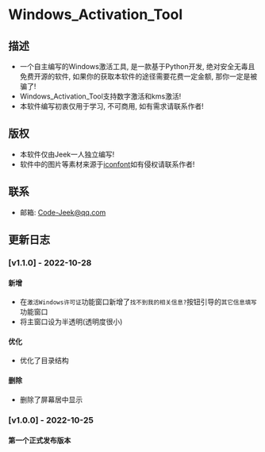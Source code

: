# Windows_Activation_Tool

## 描述

- 一个自主编写的Windows激活工具, 是一款基于Python开发, 绝对安全无毒且免费开源的软件, 如果你的获取本软件的途径需要花费一定金额, 那你一定是被骗了!
- Windows_Activation_Tool支持数字激活和kms激活!
- 本软件编写初衷仅用于学习, 不可商用, 如有需求请联系作者!

## 版权

- 本软件仅由Jeek一人独立编写!
- 软件中的图片等素材来源于[iconfont](https://www.iconfont.cn/)如有侵权请联系作者!

## 联系

- 邮箱: Code-Jeek@qq.com

## 更新日志

### [v1.1.0] - 2022-10-28

#### 新增

- 在`激活Windows许可证`功能窗口新增了`找不到我的相关信息?`按钮引导的`其它信息填写`功能窗口
- 将主窗口设为半透明(透明度很小)

#### 优化

- 优化了目录结构

####  删除

- 删除了屏幕居中显示

### [v1.0.0] - 2022-10-25

#### 第一个正式发布版本
